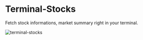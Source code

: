 # Terminal-Stocks

Fetch stock informations, market summary right in your terminal.

<img alt="terminal-stocks" src="https://raw.githubusercontent.com/shweshi/terminal-stocks/main/screenshots/Screenshot_Current.png" />
